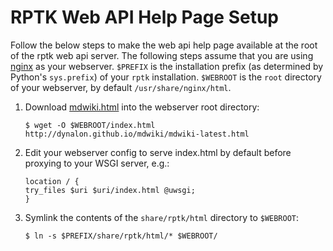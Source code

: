 RPTK Web API Help Page Setup
============================

Follow the below steps to make the web api help page available
at the root of the rptk web api server.
The following steps assume that you are using [nginx](http://nginx.org) as your
webserver.
`$PREFIX` is the installation prefix (as determined by Python's `sys.prefix`) of
your `rptk` installation.
`$WEBROOT` is the `root` directory of your webserver, by default `/usr/share/nginx/html`.

1.  Download [mdwiki.html](http://dynalon.github.io/mdwiki/) into the webserver
    root directory:
    ```
    $ wget -O $WEBROOT/index.html http://dynalon.github.io/mdwiki/mdwiki-latest.html
    ```
2.  Edit your webserver config to serve index.html by default before
    proxying to your WSGI server, e.g.:
    ```
    location / {
    try_files $uri $uri/index.html @uwsgi;
    }
    ```
3.  Symlink the contents of the `share/rptk/html` directory to `$WEBROOT`:
    ```
    $ ln -s $PREFIX/share/rptk/html/* $WEBROOT/
    ```
